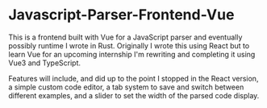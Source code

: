 # Javascript-Parser-Frontend-Vue

This is a frontend built with Vue for a JavaScript parser and eventually possibly runtime I wrote in Rust. Originally I wrote this using React but to learn Vue for an upcoming internship I'm rewriting and completing it using Vue3 and TypeScript. 

Features will include, and did up to the point I stopped in the React version, a simple custom code editor, a tab system to save and switch between different examples, and a slider to set the width of the parsed code display.
